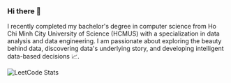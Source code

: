 ### Hi there 👋
I recently completed my bachelor's degree in computer science from Ho Chi Minh City University of Science (HCMUS) with a specialization in data analysis and data engineering. I am passionate
about exploring the beauty behind data, discovering data's underlying story, and developing intelligent data-based
decisions :chart_with_upwards_trend:.
<!--
**dolekhanhdang/dolekhanhdang** is a ✨ _special_ ✨ repository because its `README.md` (this file) appears on your GitHub profile.

Here are some ideas to get you started:

- 🔭 I’m currently working on ...
- 🌱 I’m currently learning ...
- 👯 I’m looking to collaborate on ...
- 🤔 I’m looking for help with ...
- 💬 Ask me about ...
- 📫 How to reach me: ...
- 😄 Pronouns: ...
- ⚡ Fun fact: ...
-->
![LeetCode Stats](https://leetcard.jacoblin.cool/lusty?theme=nord&font=Titillium%20Web&ext=activity)
